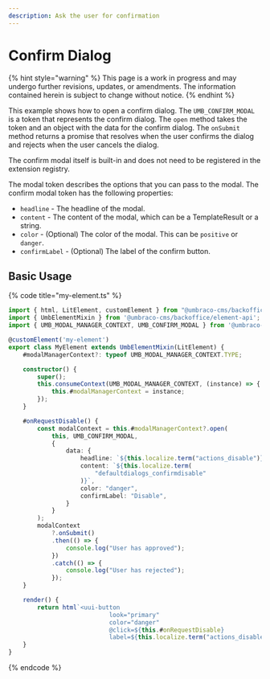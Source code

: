 ```yaml
---
description: Ask the user for confirmation
---
```


# Confirm Dialog

{% hint style="warning" %}
This page is a work in progress and may undergo further revisions, updates, or amendments. The information contained herein is subject to change without notice.
{% endhint %}

This example shows how to open a confirm dialog. The `UMB_CONFIRM_MODAL` is a token that represents the confirm dialog. The `open` method takes the token and an object with the data for the confirm dialog. The `onSubmit` method returns a promise that resolves when the user confirms the dialog and rejects when the user cancels the dialog.

The confirm modal itself is built-in and does not need to be registered in the extension registry.

The modal token describes the options that you can pass to the modal. The confirm modal token has the following properties:

* `headline` - The headline of the modal.
* `content` - The content of the modal, which can be a TemplateResult or a string.
* `color` - (Optional) The color of the modal. This can be `positive` or `danger`.
* `confirmLabel` - (Optional) The label of the confirm button.

## Basic Usage

{% code title="my-element.ts" %}
```typescript
import { html, LitElement, customElement } from "@umbraco-cms/backoffice/external/lit";
import { UmbElementMixin } from '@umbraco-cms/backoffice/element-api';
import { UMB_MODAL_MANAGER_CONTEXT, UMB_CONFIRM_MODAL } from '@umbraco-cms/backoffice/modal';

@customElement('my-element')
export class MyElement extends UmbElementMixin(LitElement) {
    #modalManagerContext?: typeof UMB_MODAL_MANAGER_CONTEXT.TYPE;

    constructor() {
        super();
        this.consumeContext(UMB_MODAL_MANAGER_CONTEXT, (instance) => {
            this.#modalManagerContext = instance;
        });
    }

    #onRequestDisable() {
        const modalContext = this.#modalManagerContext?.open(
            this, UMB_CONFIRM_MODAL,
            {
                data: {
                    headline: `${this.localize.term("actions_disable")}`,
                    content: `${this.localize.term(
                        "defaultdialogs_confirmdisable"
                    )}`,
                    color: "danger",
                    confirmLabel: "Disable",
                }
            }
        );
        modalContext
            ?.onSubmit()
            .then(() => {
                console.log("User has approved");
            })
            .catch(() => {
                console.log("User has rejected");
            });
    }

    render() {
        return html`<uui-button
                            look="primary"
                            color="danger"
                            @click=${this.#onRequestDisable}
                            label=${this.localize.term("actions_disable")}></uui-button>`;
    }
}
```
{% endcode %}
